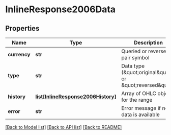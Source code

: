 # InlineResponse2006Data

## Properties
Name | Type | Description | Notes
------------ | ------------- | ------------- | -------------
**currency** | **str** | Queried or reversed pair symbol | [optional] 
**type** | **str** | Data type (\&quot;original\&quot; or \&quot;reversed\&quot;) | [optional] 
**history** | [**list[InlineResponse2006History]**](InlineResponse2006History.md) | Array of OHLC objects for the range | [optional] 
**error** | **str** | Error message if no data is available | [optional] 

[[Back to Model list]](../README.md#documentation-for-models) [[Back to API list]](../README.md#documentation-for-api-endpoints) [[Back to README]](../README.md)


